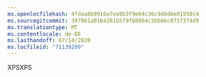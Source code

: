```yaml
---
ms.openlocfilehash: 4fdaa8b9910a7ea9b3f9e04c36c9d8d6e01958c4
ms.sourcegitcommit: 397961a0164281b579f68064c3bb66c071f374d9
ms.translationtype: MT
ms.contentlocale: de-DE
ms.lasthandoff: 07/14/2020
ms.locfileid: "71139209"
---
```

<span data-ttu-id="9758e-101">XPS</span><span class="sxs-lookup"><span data-stu-id="9758e-101">XPS</span></span>